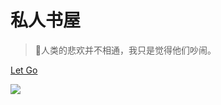<!-- _coverpage.md -->

# 私人书屋


> 💪人类的悲欢并不相通，我只是觉得他们吵闹。



[Let Go](/README.md)

![](https://xbhog-img.oss-cn-hangzhou.aliyuncs.com/2022/1239346.png)
